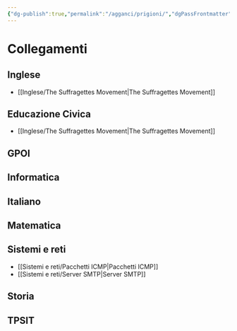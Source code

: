 ```yaml
---
{"dg-publish":true,"permalink":"/agganci/prigioni/","dgPassFrontmatter":true,"noteIcon":"","created":"2024-12-31T14:06:28.443+01:00","updated":"2024-12-31T14:31:22.977+01:00"}
---
```


# Collegamenti

## Inglese

- [[Inglese/The Suffragettes Movement\|The Suffragettes Movement]]
## Educazione Civica

- [[Inglese/The Suffragettes Movement\|The Suffragettes Movement]]
## GPOI

## Informatica

## Italiano

## Matematica

## Sistemi e reti

- [[Sistemi e reti/Pacchetti ICMP\|Pacchetti ICMP]]
- [[Sistemi e reti/Server SMTP\|Server SMTP]]
## Storia

## TPSIT


